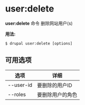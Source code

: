 # user:delete
**user:delete** 命令 删除网站用户(s)

**用法:**
```
$ drupal user:delete [options] 
```

## 可用选项
选项 | 详细
-------|-------------
--user-id | 要删除的用户ID
--roles | 要删除用户的角色
